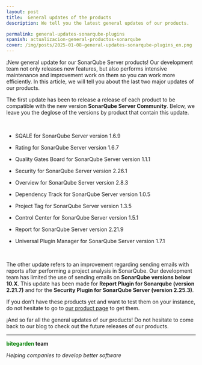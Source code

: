 ```yaml
---
layout: post
title:  General updates of the products
description: We tell you the latest general updates of our products. 

permalink: general-updates-sonarqube-plugins
spanish: actualizacion-general-productos-sonarqube
cover: /img/posts/2025-01-08-general-updates-sonarqube-plugins_en.png
---
```


¡New general update for our SonarQube Server products! Our development team not only releases new features, but also performs intensive maintenance and improvement work on them so you can work more efficiently. In this article, we will tell you about the last two major updates of our products.

The first update has been to release a release of each product to be compatible with the new version **SonarQube Server Community**. Below, we leave you the deglose of the versions by product that contain this update. 

<br>

- SQALE for SonarQube Server version 1.6.9 <br>

- Rating for SonarQube Server version 1.6.7 <br>

- Quality Gates Board for SonarQube Server version 1.1.1 <br>

- Security for SonarQube Server version 2.26.1 <br>

- Overview for SonarQube Server version 2.8.3 <br>

- Dependency Track for SonarQube Server version 1.0.5 <br>

- Project Tag for SonarQube Server version 1.3.5 <br>

- Control Center for SonarQube Server version 1.5.1 <br>

- Report for SonarQube Server version 2.21.9 <br>

- Universal Plugin Manager for SonarQube Server version 1.7.1 <br>
<br>


The other update refers to an improvement regarding sending emails with reports after performing a project analysis in SonarQube. Our development team has limited the use of sending emails on **SonarQube versions below 10.X**. This update has been made for **Report Plugin for Sonarqube (version 2.21.7)** and for the **Security Plugin for SonarQube Server (version 2.25.3)**. 

If you don’t have these products yet and want to test them on your instance, do not hesitate to go to [our product page](/products) to get them. 

¡And so far all the general updates of our products! Do not hesitate to come back to our blog to check out the future releases of our products. 

---
**<span style="color: green">bitegarden</span> team**

_Helping companies to develop better software_